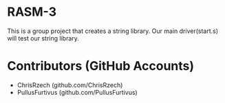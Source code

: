# RASM-3
This is a group project that creates a string library. Our main driver(start.s)  will test our string library.

# Contributors (GitHub Accounts)
- ChrisRzech (github.com/ChrisRzech)
- PullusFurtivus (github.com/PullusFurtivus)

